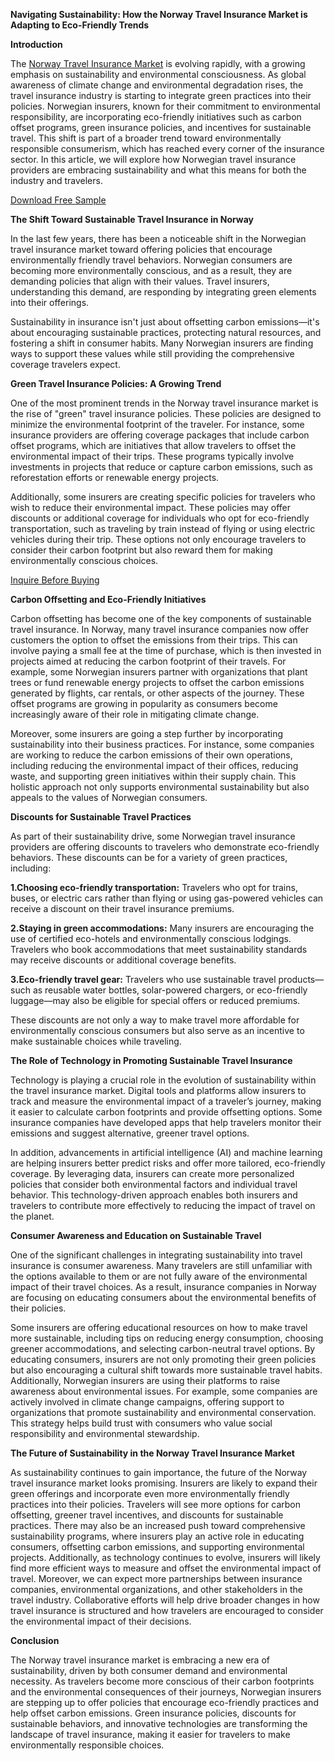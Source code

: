 **Navigating Sustainability: How the Norway Travel Insurance Market is Adapting to Eco-Friendly Trends**

**Introduction**

The [Norway Travel Insurance Market](https://www.nextmsc.com/report/norway-travel-insurance-market) is evolving rapidly, with a growing emphasis on sustainability and environmental consciousness. As global awareness of climate change and environmental degradation rises, the travel insurance industry is starting to integrate green practices into their policies. Norwegian insurers, known for their commitment to environmental responsibility, are incorporating eco-friendly initiatives such as carbon offset programs, green insurance policies, and incentives for sustainable travel. This shift is part of a broader trend toward environmentally responsible consumerism, which has reached every corner of the insurance sector. In this article, we will explore how Norwegian travel insurance providers are embracing sustainability and what this means for both the industry and travelers.

[Download Free Sample](https://www.nextmsc.com/norway-travel-insurance-market/request-sample)

**The Shift Toward Sustainable Travel Insurance in Norway**

In the last few years, there has been a noticeable shift in the Norwegian travel insurance market toward offering policies that encourage environmentally friendly travel behaviors. Norwegian consumers are becoming more environmentally conscious, and as a result, they are demanding policies that align with their values. Travel insurers, understanding this demand, are responding by integrating green elements into their offerings.

Sustainability in insurance isn't just about offsetting carbon emissions—it's about encouraging sustainable practices, protecting natural resources, and fostering a shift in consumer habits. Many Norwegian insurers are finding ways to support these values while still providing the comprehensive coverage travelers expect.

**Green Travel Insurance Policies: A Growing Trend**

One of the most prominent trends in the Norway travel insurance market is the rise of "green" travel insurance policies. These policies are designed to minimize the environmental footprint of the traveler. For instance, some insurance providers are offering coverage packages that include carbon offset programs, which are initiatives that allow travelers to offset the environmental impact of their trips. These programs typically involve investments in projects that reduce or capture carbon emissions, such as reforestation efforts or renewable energy projects.

Additionally, some insurers are creating specific policies for travelers who wish to reduce their environmental impact. These policies may offer discounts or additional coverage for individuals who opt for eco-friendly transportation, such as traveling by train instead of flying or using electric vehicles during their trip. These options not only encourage travelers to consider their carbon footprint but also reward them for making environmentally conscious choices.

[Inquire Before Buying
](https://www.nextmsc.com/norway-travel-insurance-market/inquire-before-buying)

**Carbon Offsetting and Eco-Friendly Initiatives**

Carbon offsetting has become one of the key components of sustainable travel insurance. In Norway, many travel insurance companies now offer customers the option to offset the emissions from their trips. This can involve paying a small fee at the time of purchase, which is then invested in projects aimed at reducing the carbon footprint of their travels.
For example, some Norwegian insurers partner with organizations that plant trees or fund renewable energy projects to offset the carbon emissions generated by flights, car rentals, or other aspects of the journey. These offset programs are growing in popularity as consumers become increasingly aware of their role in mitigating climate change.

Moreover, some insurers are going a step further by incorporating sustainability into their business practices. For instance, some companies are working to reduce the carbon emissions of their own operations, including reducing the environmental impact of their offices, reducing waste, and supporting green initiatives within their supply chain. This holistic approach not only supports environmental sustainability but also appeals to the values of Norwegian consumers.

**Discounts for Sustainable Travel Practices**

As part of their sustainability drive, some Norwegian travel insurance providers are offering discounts to travelers who demonstrate eco-friendly behaviors. These discounts can be for a variety of green practices, including:

**1.Choosing eco-friendly transportation:** Travelers who opt for trains, buses, or electric cars rather than flying or using gas-powered vehicles can receive a discount on their travel insurance premiums.

**2.Staying in green accommodations:** Many insurers are encouraging the use of certified eco-hotels and environmentally conscious lodgings. Travelers who book accommodations that meet sustainability standards may receive discounts or additional coverage benefits.

**3.Eco-friendly travel gear:** Travelers who use sustainable travel products—such as reusable water bottles, solar-powered chargers, or eco-friendly luggage—may also be eligible for special offers or reduced premiums.

These discounts are not only a way to make travel more affordable for environmentally conscious consumers but also serve as an incentive to make sustainable choices while traveling.

**The Role of Technology in Promoting Sustainable Travel Insurance**

Technology is playing a crucial role in the evolution of sustainability within the travel insurance market. Digital tools and platforms allow insurers to track and measure the environmental impact of a traveler’s journey, making it easier to calculate carbon footprints and provide offsetting options. Some insurance companies have developed apps that help travelers monitor their emissions and suggest alternative, greener travel options.

In addition, advancements in artificial intelligence (AI) and machine learning are helping insurers better predict risks and offer more tailored, eco-friendly coverage. By leveraging data, insurers can create more personalized policies that consider both environmental factors and individual travel behavior. This technology-driven approach enables both insurers and travelers to contribute more effectively to reducing the impact of travel on the planet.

**Consumer Awareness and Education on Sustainable Travel**

One of the significant challenges in integrating sustainability into travel insurance is consumer awareness. Many travelers are still unfamiliar with the options available to them or are not fully aware of the environmental impact of their travel choices. As a result, insurance companies in Norway are focusing on educating consumers about the environmental benefits of their policies.

Some insurers are offering educational resources on how to make travel more sustainable, including tips on reducing energy consumption, choosing greener accommodations, and selecting carbon-neutral travel options. By educating consumers, insurers are not only promoting their green policies but also encouraging a cultural shift towards more sustainable travel habits.
Additionally, Norwegian insurers are using their platforms to raise awareness about environmental issues. For example, some companies are actively involved in climate change campaigns, offering support to organizations that promote sustainability and environmental conservation. This strategy helps build trust with consumers who value social responsibility and environmental stewardship.

**The Future of Sustainability in the Norway Travel Insurance Market**

As sustainability continues to gain importance, the future of the Norway travel insurance market looks promising. Insurers are likely to expand their green offerings and incorporate even more environmentally friendly practices into their policies. Travelers will see more options for carbon offsetting, greener travel incentives, and discounts for sustainable practices.
There may also be an increased push toward comprehensive sustainability programs, where insurers play an active role in educating consumers, offsetting carbon emissions, and supporting environmental projects. Additionally, as technology continues to evolve, insurers will likely find more efficient ways to measure and offset the environmental impact of travel.
Moreover, we can expect more partnerships between insurance companies, environmental organizations, and other stakeholders in the travel industry. Collaborative efforts will help drive broader changes in how travel insurance is structured and how travelers are encouraged to consider the environmental impact of their decisions.

**Conclusion**

The Norway travel insurance market is embracing a new era of sustainability, driven by both consumer demand and environmental necessity. As travelers become more conscious of their carbon footprints and the environmental consequences of their journeys, Norwegian insurers are stepping up to offer policies that encourage eco-friendly practices and help offset carbon emissions. Green insurance policies, discounts for sustainable behaviors, and innovative technologies are transforming the landscape of travel insurance, making it easier for travelers to make environmentally responsible choices.
